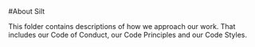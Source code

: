 #About Silt

This folder contains descriptions of how we approach our work. That includes our Code of Conduct, our Code Principles and our Code Styles. 
